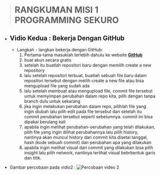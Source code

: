 > # RANGKUMAN MISI 1 PROGRAMMING SEKURO 


* ## Vidio Kedua : Bekerja Dengan GitHub

    - Langkah - langkan bekerja dengan GitHub:
        1. Pertama-tama masuklah terlebih dahulu ke website **[GitHub](https://github.com/)**
        2. buat akun secara gratis
        3. setelah itu buatlah repositori baru dengan memilih create a new repository
        4. lalu setelah repositori terbuat, buatlah sebuah file baru dalam repositori tersebut dengan meilih create a new file atau bisa mengupload file yang sudah ada
        5. lalu setelah membuat atau mengupload file, commit file tersebut untuk memyimpan perubahan dalam repo kita, pilih dengan tanpa branch dulu untuk sekarang
        6. jika ingin melakukan perubahan dalam repo, pilihlah file yang ingin diubah lalu pilih edit pada file tersebut dan setelah itu commit perubahan tersebut seperti sebelumnya. commit ini bisa dipakai berulang kali
        7. apabila ingin melihat perubahan-oerubahan yang telah dilakukan, pilih file yang ingin dilihat perubahannya lalu pilih history, nantinya akan muncul history dari commit kita disetai tanggal, hash (kode sebuah commit) dan perubahan apa yang dilakukan
        8. apabila ingin melihat visual dari commit yang dilakukan bisa pilih insight lalu pilih network, nantinya terlihat visual bebrbentuk garis dan titik.
- Gambar percobaan pada vidio2 :
![Percobaan video 2](https://drive.google.com/file/d/1Mby1E_VdZSuHD3E9XefKL7URU6iJwMO5/view?usp=sharing "percobaan video 2")


